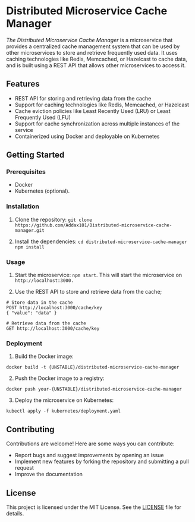 
# Distributed Microservice Cache Manager

*The Distributed Microservice Cache Manager* is a microservice that provides a centralized cache management system that can be used by other microservices to store and retrieve frequently used data. It uses caching technologies like Redis, Memcached, or Hazelcast to cache data, and is built using a REST API that allows other microservices to access it.

## Features

* REST API for storing and retrieving data from the cache
* Support for caching technologies like Redis, Memcached, or Hazelcast
* Cache eviction policies like Least Recently Used (LRU) or Least Frequently Used (LFU)
* Support for cache synchronization across multiple instances of the service
* Containerized using Docker and deployable on Kubernetes

## Getting Started
### Prerequisites
* Docker
* Kubernetes (optional).

### Installation
1. Clone the repository:
```git clone https://github.com/Addax101/Distributed-microservice-cache-manager.git```

2. Install the dependencies: 
`cd distributed-microservice-cache-manager
npm install`

### Usage
1. Start the microservice: `npm start`.
This will start the microservice on `http://localhost:3000.`

2. Use the REST API to store and retrieve data from the cache;
```
# Store data in the cache
POST http://localhost:3000/cache/key
{ "value": "data" }

# Retrieve data from the cache
GET http://localhost:3000/cache/key
```

### Deployment
1. Build the Docker image: 
```
docker build -t {UNSTABLE}/distributed-microservice-cache-manager
```

2. Push the Docker image to a registry: 
```
docker push your-{UNSTABLE}/distributed-microservice-cache-manager
```

3. Deploy the microservice on Kubernetes: 
```
kubectl apply -f kubernetes/deployment.yaml
```

## Contributing

Contributions are welcome! Here are some ways you can contribute:

* Report bugs and suggest improvements by opening an issue
* Implement new features by forking the repository and submitting a pull request
* Improve the documentation

## License

This project is licensed under the MIT License. See the [LICENSE](https://github.com/Addax101/Distributed-microservice-cache-manager/blob/main/LICENSE) file for details.



